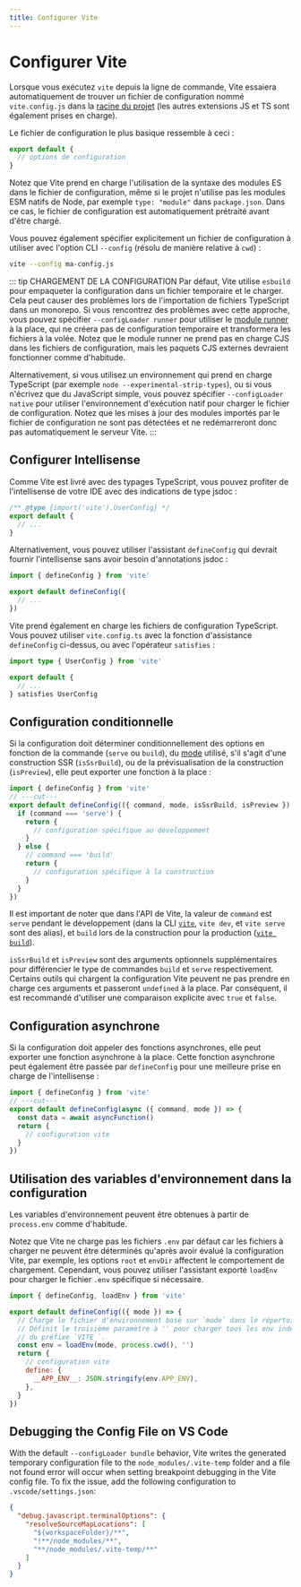 ```yaml
---
title: Configurer Vite
---
```


# Configurer Vite

Lorsque vous exécutez `vite` depuis la ligne de commande, Vite essaiera automatiquement de trouver un fichier de configuration nommé `vite.config.js` dans la [racine du projet](/guide/#index-html-and-project-root) (les autres extensions JS et TS sont également prises en charge).

Le fichier de configuration le plus basique ressemble à ceci :

```js [vite.config.js]
export default {
  // options de configuration
}
```

Notez que Vite prend en charge l'utilisation de la syntaxe des modules ES dans le fichier de configuration, même si le projet n'utilise pas les modules ESM natifs de Node, par exemple `type: "module"` dans `package.json`. Dans ce cas, le fichier de configuration est automatiquement prétraité avant d'être chargé.

Vous pouvez également spécifier explicitement un fichier de configuration à utiliser avec l'option CLI `--config` (résolu de manière relative à `cwd`) :

```bash
vite --config ma-config.js
```

::: tip CHARGEMENT DE LA CONFIGURATION
Par défaut, Vite utilise `esbuild` pour empaqueter la configuration dans un fichier temporaire et le charger. Cela peut causer des problèmes lors de l'importation de fichiers TypeScript dans un monorepo. Si vous rencontrez des problèmes avec cette approche, vous pouvez spécifier `--configLoader runner` pour utiliser le [module runner](/guide/api-environment-runtimes.html#modulerunner) à la place, qui ne créera pas de configuration temporaire et transformera les fichiers à la volée. Notez que le module runner ne prend pas en charge CJS dans les fichiers de configuration, mais les paquets CJS externes devraient fonctionner comme d'habitude.

Alternativement, si vous utilisez un environnement qui prend en charge TypeScript (par exemple `node --experimental-strip-types`), ou si vous n'écrivez que du JavaScript simple, vous pouvez spécifier `--configLoader native` pour utiliser l'environnement d'exécution natif pour charger le fichier de configuration. Notez que les mises à jour des modules importés par le fichier de configuration ne sont pas détectées et ne redémarreront donc pas automatiquement le serveur Vite.
:::

## Configurer Intellisense

Comme Vite est livré avec des typages TypeScript, vous pouvez profiter de l'intellisense de votre IDE avec des indications de type jsdoc :

```js
/** @type {import('vite').UserConfig} */
export default {
  // ...
}
```

Alternativement, vous pouvez utiliser l'assistant `defineConfig` qui devrait fournir l'intellisense sans avoir besoin d'annotations jsdoc :

```js
import { defineConfig } from 'vite'

export default defineConfig({
  // ...
})
```

Vite prend également en charge les fichiers de configuration TypeScript. Vous pouvez utiliser `vite.config.ts` avec la fonction d'assistance `defineConfig` ci-dessus, ou avec l'opérateur `satisfies` :

```ts
import type { UserConfig } from 'vite'

export default {
  // ...
} satisfies UserConfig
```

## Configuration conditionnelle

Si la configuration doit déterminer conditionnellement des options en fonction de la commande (`serve` ou `build`), du [mode](/guide/env-and-mode#modes) utilisé, s'il s'agit d'une construction SSR (`isSsrBuild`), ou de la prévisualisation de la construction (`isPreview`), elle peut exporter une fonction à la place :

```js twoslash
import { defineConfig } from 'vite'
// ---cut---
export default defineConfig(({ command, mode, isSsrBuild, isPreview }) => {
  if (command === 'serve') {
    return {
      // configuration spécifique au développement
    }
  } else {
    // command === 'build'
    return {
      // configuration spécifique à la construction
    }
  }
})
```

Il est important de noter que dans l'API de Vite, la valeur de `command` est `serve` pendant le développement (dans la CLI [`vite`](/guide/cli#vite), `vite dev`, et `vite serve` sont des alias), et `build` lors de la construction pour la production ([`vite build`](/guide/cli#vite-build)).

`isSsrBuild` et `isPreview` sont des arguments optionnels supplémentaires pour différencier le type de commandes `build` et `serve` respectivement. Certains outils qui chargent la configuration Vite peuvent ne pas prendre en charge ces arguments et passeront `undefined` à la place. Par conséquent, il est recommandé d'utiliser une comparaison explicite avec `true` et `false`.

## Configuration asynchrone

Si la configuration doit appeler des fonctions asynchrones, elle peut exporter une fonction asynchrone à la place. Cette fonction asynchrone peut également être passée par `defineConfig` pour une meilleure prise en charge de l'intellisense :

```js twoslash
import { defineConfig } from 'vite'
// ---cut---
export default defineConfig(async ({ command, mode }) => {
  const data = await asyncFunction()
  return {
    // configuration vite
  }
})
```

## Utilisation des variables d'environnement dans la configuration

Les variables d'environnement peuvent être obtenues à partir de `process.env` comme d'habitude.

Notez que Vite ne charge pas les fichiers `.env` par défaut car les fichiers à charger ne peuvent être déterminés qu'après avoir évalué la configuration Vite, par exemple, les options `root` et `envDir` affectent le comportement de chargement. Cependant, vous pouvez utiliser l'assistant exporté `loadEnv` pour charger le fichier `.env` spécifique si nécessaire.

```js twoslash
import { defineConfig, loadEnv } from 'vite'

export default defineConfig(({ mode }) => {
  // Charge le fichier d'environnement basé sur `mode` dans le répertoire de travail actuel.
  // Définit le troisième paramètre à '' pour charger tous les env indépendamment
  // du préfixe `VITE_`.
  const env = loadEnv(mode, process.cwd(), '')
  return {
    // configuration vite
    define: {
      __APP_ENV__: JSON.stringify(env.APP_ENV),
    },
  }
})
```

## Debugging the Config File on VS Code

With the default `--configLoader bundle` behavior, Vite writes the generated temporary configuration file to the `node_modules/.vite-temp` folder and a file not found error will occur when setting breakpoint debugging in the Vite config file. To fix the issue, add the following configuration to `.vscode/settings.json`:

```json
{
  "debug.javascript.terminalOptions": {
    "resolveSourceMapLocations": [
      "${workspaceFolder}/**",
      "!**/node_modules/**",
      "**/node_modules/.vite-temp/**"
    ]
  }
}
```
